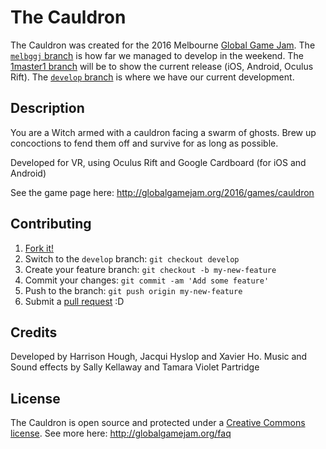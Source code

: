 # The Cauldron
The Cauldron was created for the 2016 Melbourne [Global Game Jam](http://globalgamejam.org/).
The [`melbggj` branch](https://github.com/HarrisonHough/TheCauldrenRepo/tree/melbggj16) is how far we managed to develop in the weekend. The [1master1 branch](https://github.com/HarrisonHough/TheCauldrenRepo/tree/master) will be to show the current release (iOS, Android, Oculus Rift). The [`develop` branch](https://github.com/HarrisonHough/TheCauldrenRepo/tree/develop) is where we have our current development.

## Description
You are a Witch armed with a cauldron facing a swarm of ghosts. Brew up concoctions to fend them off and survive for as long as possible.

Developed for VR, using Oculus Rift and Google Cardboard (for iOS and Android)

See the game page here: http://globalgamejam.org/2016/games/cauldron

## Contributing
1. [Fork it!](https://github.com/HarrisonHough/TheCauldrenRepo/tree/develop#fork-destination-box)
2. Switch to the `develop` branch: `git checkout develop`
3. Create your feature branch: `git checkout -b my-new-feature`
4. Commit your changes: `git commit -am 'Add some feature'`
5. Push to the branch: `git push origin my-new-feature`
6. Submit a [pull request](https://help.github.com/articles/proposing-changes-to-a-project-with-pull-requests/) :D

## Credits
Developed by Harrison Hough, Jacqui Hyslop and Xavier Ho. Music and Sound effects by Sally Kellaway and Tamara Violet Partridge

## License
The Cauldron is open source and protected under a [Creative Commons license](http://creativecommons.org/licenses/by-nc-sa/3.0/). See more here: http://globalgamejam.org/faq
